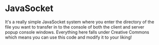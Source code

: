 # JavaSocket
It's a really simple JavaSocket system where you enter the directory of the file you want to transfer in to the console of both the client and server popup console windows.
Everything here falls under Creative Commons which means you can use this code and modify it to your liking!
